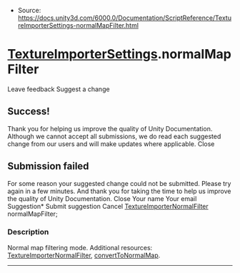 * Source: https://docs.unity3d.com/6000.0/Documentation/ScriptReference/TextureImporterSettings-normalMapFilter.html

#  [TextureImporterSettings](https://docs.unity3d.com/6000.0/Documentation/ScriptReference/TextureImporterSettings.html).normalMapFilter
Leave feedback
Suggest a change
## Success!
Thank you for helping us improve the quality of Unity Documentation. Although we cannot accept all submissions, we do read each suggested change from our users and will make updates where applicable.
Close
## Submission failed
For some reason your suggested change could not be submitted. Please <a>try again</a> in a few minutes. And thank you for taking the time to help us improve the quality of Unity Documentation.
Close
Your name Your email Suggestion* Submit suggestion
Cancel
[TextureImporterNormalFilter](https://docs.unity3d.com/6000.0/Documentation/ScriptReference/TextureImporterNormalFilter.html) normalMapFilter; 
### Description
Normal map filtering mode.
Additional resources: [TextureImporterNormalFilter](https://docs.unity3d.com/6000.0/Documentation/ScriptReference/TextureImporterNormalFilter.html), [convertToNormalMap](https://docs.unity3d.com/6000.0/Documentation/ScriptReference/TextureImporterSettings-convertToNormalMap.html).
* * *
